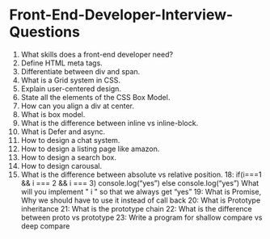 # Front-End-Developer-Interview-Questions
1. What skills does a front-end developer need?
2. Define HTML meta tags.
3. Differentiate between div and span.
4. What is a Grid system in CSS.
5. Explain user-centered design.
6. State all the elements of the CSS Box Model.
7. How can you align a div at center.
8. What is box model.
9. What is the difference between inline vs inline-block.
10. What is Defer and async.
11. How to design a chat system.
12. How to design a listing page like amazon.
13. How to design a search box.
14. How to design carousal.
15. What is the difference between absolute vs relative position.
18: if(i===1 && i === 2 && i === 3) console.log(“yes”) else console.log(“yes”) What will you implement " i " so that we always get “yes”
19: What is Promise, Why we should have to use it instead of call back
20: What is Prototype inheritance
21: What is the prototype chain
22: What is the difference between proto vs prototype
23: Write a program for shallow compare vs deep compare

